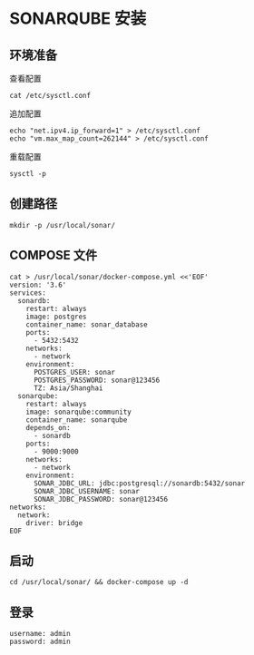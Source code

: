 
# SONARQUBE 安装

## 环境准备

查看配置

```shell
cat /etc/sysctl.conf
```

追加配置

```shell
echo "net.ipv4.ip_forward=1" > /etc/sysctl.conf
echo "vm.max_map_count=262144" > /etc/sysctl.conf
```

重载配置

```shell
sysctl -p
```

## 创建路径

```shell
mkdir -p /usr/local/sonar/
```

## COMPOSE 文件

```shell
cat > /usr/local/sonar/docker-compose.yml <<'EOF'
version: '3.6'
services:
  sonardb:
    restart: always
    image: postgres
    container_name: sonar_database
    ports:
      - 5432:5432
    networks:
      - network
    environment:
      POSTGRES_USER: sonar
      POSTGRES_PASSWORD: sonar@123456
      TZ: Asia/Shanghai
  sonarqube:
    restart: always
    image: sonarqube:community
    container_name: sonarqube
    depends_on:
      - sonardb
    ports:
      - 9000:9000
    networks:
      - network
    environment:
      SONAR_JDBC_URL: jdbc:postgresql://sonardb:5432/sonar
      SONAR_JDBC_USERNAME: sonar
      SONAR_JDBC_PASSWORD: sonar@123456
networks:
  network:
    driver: bridge
EOF
```

## 启动

```shell
cd /usr/local/sonar/ && docker-compose up -d
```

## 登录

```shell
username: admin
password: admin
```
